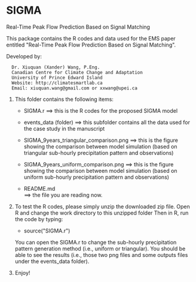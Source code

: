 # SIGMA
Real-Time Peak Flow Prediction Based on Signal Matching

This package contains the R codes and data used for the EMS paper entitled "Real-Time Peak Flow Prediction Based on Signal Matching".

Developed by:

      Dr. Xiuquan (Xander) Wang, P.Eng. 
      Canadian Centre for Climate Change and Adaptation
      University of Prince Edward Island
      Website: http://climatesmartlab.ca
      Email: xiuquan.wang@gmail.com or xxwang@upei.ca


1. This folder contains the following items:

   - SIGMA.r
     ==> this is the R codes for the proposed SIGMA model

   - events_data (folder)
     ==> this subfolder contains all the data used for the case study in the manuscript

   - SIGMA_9years_triangular_comparison.png
     ==> this is the figure showing the comparison between model simulation (based on triangular 
         sub-hourly precipitation pattern and observations)

   - SIGMA_9years_uniform_comparison.png
     ==> this is the figure showing the comparison between model simulation (based on uniform
         sub-hourly precipitation pattern and observations)

   - README.md	
     ==> the file you are reading now.

2. To test the R codes, please simply unzip the downloaded zip file. Open R and change the work directory to this unzipped folder
   Then in R, run the code by typing:
   
   - source("SIGMA.r")

   You can open the SIGMA.r to change the sub-hourly precipitation pattern generation method (i.e., uniform or triangular). You should be able to see the results (i.e., those two png files and some outputs files under the events_data folder).

4. Enjoy!


